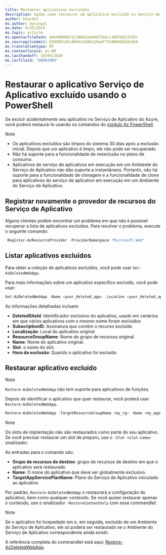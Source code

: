 ```yaml
---
title: Restaurar aplicativos excluídos
description: Saiba como restaurar um aplicativo excluído no Serviço de Aplicativo do Azure. Evite ter dor de cabeça com um aplicativo excluído acidentalmente.
author: btardif
ms.author: byvinyal
ms.date: 9/23/2019
ms.topic: article
ms.openlocfilehash: 04e496806f2c388eb3a69df1b4cc3897b8132f6c
ms.sourcegitcommit: 829d951d5c90442a38012daaf77e86046018e5b9
ms.translationtype: MT
ms.contentlocale: pt-BR
ms.lasthandoff: 10/09/2020
ms.locfileid: "88962903"
---
```

# <a name="restore-deleted-app-service-app-using-powershell"></a>Restaurar o aplicativo Serviço de Aplicativo excluído usando o PowerShell

Se excluir acidentalmente seu aplicativo no Serviço de Aplicativo do Azure, você poderá restaurá-lo usando os comandos do [módulo Az PowerShell](/powershell/azure/?view=azps-2.6.0&viewFallbackFrom=azps-2.2.0).

> [!NOTE]
> - Os aplicativos excluídos são limpos do sistema 30 dias após a exclusão inicial. Depois que um aplicativo é limpo, ele não pode ser recuperado.
> - Não há suporte para a funcionalidade de reexclusão no plano de consumo.
> - Aplicativos de serviço de aplicativos em execução em um Ambiente do Serviço de Aplicativo não dão suporte a instantâneos. Portanto, não há suporte para a funcionalidade de clonagem e a funcionalidade de clone para aplicativos do serviço de aplicativo em execução em um Ambiente do Serviço de Aplicativo.
>

## <a name="re-register-app-service-resource-provider"></a>Registrar novamente o provedor de recursos do Serviço de Aplicativo

Alguns clientes podem encontrar um problema em que não é possível recuperar a lista de aplicativos excluídos. Para resolver o problema, execute o seguinte comando:

```powershell
 Register-AzResourceProvider -ProviderNamespace "Microsoft.Web"
```

## <a name="list-deleted-apps"></a>Listar aplicativos excluídos

Para obter a coleção de aplicativos excluídos, você pode usar `Get-AzDeletedWebApp`.

Para mais informações sobre um aplicativo específico excluído, você pode usar:

```powershell
Get-AzDeletedWebApp -Name <your_deleted_app> -Location <your_deleted_app_location> 
```

As informações detalhadas incluem:

- **DeletedSiteId**: Identificador exclusivo do aplicativo, usado em cenários em que vários aplicativos com o mesmo nome foram excluídos
- **SubscriptionID**: Assinatura que contém o recurso excluído
- **Localização**: Local do aplicativo original
- **ResourceGroupName**: Nome do grupo de recursos original
- **Name**: Nome do aplicativo original.
- **Slot**: o nome do slot.
- **Hora da exclusão**: Quando o aplicativo foi excluído  

## <a name="restore-deleted-app"></a>Restaurar aplicativo excluído

>[!NOTE]
> `Restore-AzDeletedWebApp` não tem suporte para aplicativos de funções.

Depois de identificar o aplicativo que quer restaurar, você poderá usar `Restore-AzDeletedWebApp`.

```powershell
Restore-AzDeletedWebApp -TargetResourceGroupName <my_rg> -Name <my_app> -TargetAppServicePlanName <my_asp>
```
> [!NOTE]
> Os slots de implantação não são restaurados como parte do seu aplicativo. Se você precisar restaurar um slot de preparo, use o `-Slot <slot-name>`  sinalizador.
>

As entradas para o comando são:

- **Grupo de recursos de destino**: grupo de recursos de destino em que o aplicativo será restaurado
- **Name**: O nome do aplicativo que deve ser globalmente exclusivo.
- **TargetAppServicePlanName**: Plano do Serviço de Aplicativo vinculado ao aplicativo

Por padrão, `Restore-AzDeletedWebApp` o restaurará a configuração do aplicativo, bem como qualquer conteúdo. Se você quiser restaurar apenas o conteúdo, use o sinalizador `-RestoreContentOnly` com esse commandlet.

> [!NOTE]
> Se o aplicativo foi hospedado em e, em seguida, excluído de um Ambiente do Serviço de Aplicativo, ele só poderá ser restaurado se o Ambiente do Serviço de Aplicativo correspondente ainda existir.
>

A referência completa do commandlet está aqui: [Restore-AzDeletedWebApp](/powershell/module/az.websites/restore-azdeletedwebapp).